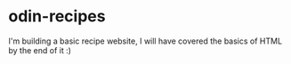 # odin-recipes
I'm building a basic recipe website, I will have covered the basics of HTML by the end of it :) 